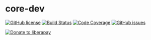 # core-dev

[![GitHub license](https://img.shields.io/github/license/donbidon/core-dev.svg)](https://github.com/donbidon/core-dev/blob/master/LICENSE)
[![Build Status](https://travis-ci.com/donbidon/core-dev.svg?branch=master)](https://travis-ci.com/donbidon/core-dev)
[![Code Coverage](https://codecov.io/gh/donbidon/core-dev/branch/master/graph/badge.svg)](https://codecov.io/gh/donbidon/core-dev)
[![GitHub issues](https://img.shields.io/github/issues-raw/donbidon/core-dev.svg)](https://github.com/donbidon/core-dev/issues)

[![Donate to liberapay](http://img.shields.io/liberapay/receives/don.bidon.svg?logo=liberapay)](https://liberapay.com/don.bidon/donate)
